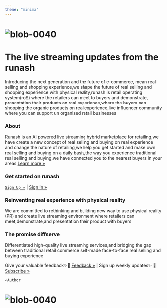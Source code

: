 ```yaml
---
theme: "minima"
---
```

# ![blob-0040](https://user-images.githubusercontent.com/61916324/132724592-e5bef25e-36d9-4da8-bbc6-84a24183c8e2.png) 

# The live streaming updates from the runash 
Introducing the next generation and the future of e-commerce, mean real selling and shopping experience,we shape the future of real selling and shopping experience with physical reality,runash is retail operating system(roS) where the retailers can meet to buyers and demonstrate, presentation their products on real experience,where the buyers can shopping the organic products on real experience,live influencer community where you can support un organised retail businesses 

### About
Runash is an AI powered live streaming hybrid marketplace for retailing,we have create a new concept of real selling and buying on real experience and change the nature of retailing,we help you get started and make own real selling and buying on a daily basis,the way you experience traditional real selling and buying,we have connected you to the nearest buyers in your areas
[Learn more »](https://runash.in/about)
### Get started on runash 
 [``Sign Up »``](https://runash.in/signup) | [Sign In »](https://runash.in/login) 
### Reinventing real experience with physical reality
We are committed to rethinking and building new way to use physical reality (PR) and create live streaming environment where retailers can meet,demonstrate,and presentation their product with buyers<br>
### The promise diffserve 
Differentiated high-quality live streaming services,and bridging the gap between traditional retail commerce self-made face-to-face real selling and buying experience 

Give your valuable feedback✨📝 [Feedback  »](https://runash.in/feedback) | Sign up weekly updates✨ 📨 [Subscribe »](https://runash.in/subscribe) 

`` ✍️Author ``

# ![blob-0040](https://user-images.githubusercontent.com/61916324/132724592-e5bef25e-36d9-4da8-bbc6-84a24183c8e2.png) 


  
 


    

   

 
 

  

  

   

    














 
















